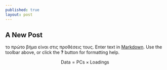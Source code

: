 ```yaml
---
published: true
layout: post
---
```

## A New Post
το πρώτο βήμα είναι στις προθέσεις τους.
Enter text in [Markdown](http://daringfireball.net/projects/markdown/). Use the toolbar above, or click the **?** button for formatting help.

$$\mathsf{Data = PCs} \times \mathsf{Loadings}$$
